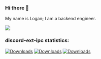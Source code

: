 ### Hi there 👋

My name is Logan; I am a backend engineer.

![](https://komarev.com/ghpvc/?username=lgaan)


### discord-ext-ipc statistics:

[![Downloads](https://static.pepy.tech/personalized-badge/discord-ext-ipc?period=total&units=international_system&left_color=grey&right_color=blue&left_text=Total%20Downloads)](https://pepy.tech/project/discord-ext-ipc)
[![Downloads](https://static.pepy.tech/personalized-badge/discord-ext-ipc?period=month&units=international_system&left_color=grey&right_color=blue&left_text=Downloads%20/%20Month)](https://pepy.tech/project/discord-ext-ipc)
[![Downloads](https://static.pepy.tech/personalized-badge/discord-ext-ipc?period=week&units=international_system&left_color=grey&right_color=blue&left_text=Downloads%20/%20Week)](https://pepy.tech/project/discord-ext-ipc)
